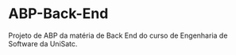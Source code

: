 # ABP-Back-End
Projeto de ABP da matéria de Back End do curso de Engenharia de Software da UniSatc.
